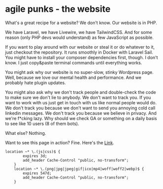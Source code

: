 # agile punks - the website

What's a great recipe for a website? We don't know. Our website is in PHP.


We have Laravel, we have Livewire, we have TailwindCSS. And for some reason (only PHP devs would understand) as few JavaScript as possible. 


If you want to play around with our website or steal it or do whatever to it, just checkout the repository. It runs smoothly in Docker with Laravel Sail. You might have to install your composer dependencies first, though. 
I don't know. I just copy&paste terminal commands until everything works. 


You might ask why our website is no super-slow, stinky Wordpress page. Well, because we love our mental health and performance. 
And we probably hate plugin updates.


You might also ask why we don't track people and double-check the code to make sure we don't lie to anybody. 
We don't want to track you. If you want to work with us just get in touch with us like normal people would do.
We don't track you because we don't want to send you annoying cold call linkedin messages. 
We don't track you because we believe in privacy. 
And we're f*cking lazy. Why should we check GA or something on a daily basis to see like 10 users (8 of them bots). 


What else? Nothing. 


Want to see this page in action? Fine. Here's the [Link](https://agile-punks.com).

```
location ~* \.(js|css)$ {
        expires 3d;
        add_header Cache-Control "public, no-transform";
    }
    location ~* \.(png|jpg|jpeg|gif|ico|mp4|woff|woff2|webp)$ {
        expires 547d;
        add_header Cache-Control "public, no-transform";
    }
```
